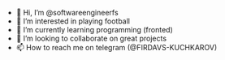 - 👋 Hi, I’m @softwareengineerfs
- 👀 I’m interested in playing football
- 🌱 I’m currently learning programming (fronted)
- 💞️ I’m looking to collaborate on great projects
- 📫 How to reach me on telegram (@FIRDAVS-KUCHKAROV)

<!---
softwareengineerfs/softwareengineerfs is a ✨ special ✨ repository because its `README.md` (this file) appears on your GitHub profile.
You can click the Preview link to take a look at your changes.
--->
